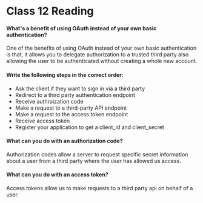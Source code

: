 # Class 12 Reading

#### What's a benefit of using OAuth instead of your own basic authentication?

One of the benefits of using OAuth instead of your own basic authentication is that,
it allows you to delegate authorization to a trusted third party also allowing the
user to be authenticated without creating a whole new account.

#### Write the following steps in the correct order:

- Ask the client if they want to sign in via a third party
- Redirect to a third party authentication endpoint
- Receive authroization code
- Make a request to a third-party API endpoint
- Make a request to the access token endpoint
- Receive access token
- Register your application to get a client_id and client_secret

#### What can you do with an authorization code?

Authorization codes allow a server to request specific secret information about a
user from a third party where the user has allowed us access.

#### What can you do with an access token?

Access tokens allow us to make requests to a third party api on behalf of a user.

